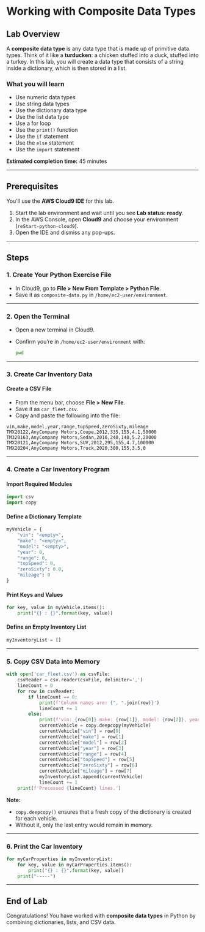 # Working with Composite Data Types

## Lab Overview

A **composite data type** is any data type that is made up of primitive data types.
Think of it like a **turducken**: a chicken stuffed into a duck, stuffed into a turkey.
In this lab, you will create a data type that consists of a string inside a dictionary, which is then stored in a list.

### What you will learn

* Use numeric data types
* Use string data types
* Use the dictionary data type
* Use the list data type
* Use a for loop
* Use the `print()` function
* Use the `if` statement
* Use the `else` statement
* Use the `import` statement

**Estimated completion time:** 45 minutes

---

## Prerequisites

You’ll use the **AWS Cloud9 IDE** for this lab.

1. Start the lab environment and wait until you see **Lab status: ready**.
2. In the AWS Console, open **Cloud9** and choose your environment (`reStart-python-cloud9`).
3. Open the IDE and dismiss any pop-ups.

---

## Steps

### 1. Create Your Python Exercise File

* In Cloud9, go to **File > New From Template > Python File**.
* Save it as `composite-data.py` in `/home/ec2-user/environment`.

---

### 2. Open the Terminal

* Open a new terminal in Cloud9.
* Confirm you’re in `/home/ec2-user/environment` with:

  ```bash
  pwd
  ```

---

### 3. Create Car Inventory Data

#### Create a CSV File

* From the menu bar, choose **File > New File**.
* Save it as `car_fleet.csv`.
* Copy and paste the following into the file:

```csv
vin,make,model,year,range,topSpeed,zeroSixty,mileage
TMX20122,AnyCompany Motors,Coupe,2012,335,155,4.1,50000
TM320163,AnyCompany Motors,Sedan,2016,240,140,5.2,20000
TMX20121,AnyCompany Motors,SUV,2012,295,155,4.7,100000
TMX20204,AnyCompany Motors,Truck,2020,300,155,3.5,0
```

---

### 4. Create a Car Inventory Program

#### Import Required Modules

```python
import csv
import copy
```

#### Define a Dictionary Template

```python
myVehicle = {
    "vin": "<empty>",
    "make": "<empty>",
    "model": "<empty>",
    "year": 0,
    "range": 0,
    "topSpeed": 0,
    "zeroSixty": 0.0,
    "mileage": 0
}
```

#### Print Keys and Values

```python
for key, value in myVehicle.items():
    print("{} : {}".format(key, value))
```

#### Define an Empty Inventory List

```python
myInventoryList = []
```

---

### 5. Copy CSV Data into Memory

```python
with open('car_fleet.csv') as csvFile:
    csvReader = csv.reader(csvFile, delimiter=',')
    lineCount = 0
    for row in csvReader:
        if lineCount == 0:
            print(f'Column names are: {", ".join(row)}')
            lineCount += 1
        else:
            print(f'vin: {row[0]} make: {row[1]}, model: {row[2]}, year: {row[3]}, range: {row[4]}, topSpeed: {row[5]}, zeroSixty: {row[6]}, mileage: {row[7]}')
            currentVehicle = copy.deepcopy(myVehicle)
            currentVehicle["vin"] = row[0]
            currentVehicle["make"] = row[1]
            currentVehicle["model"] = row[2]
            currentVehicle["year"] = row[3]
            currentVehicle["range"] = row[4]
            currentVehicle["topSpeed"] = row[5]
            currentVehicle["zeroSixty"] = row[6]
            currentVehicle["mileage"] = row[7]
            myInventoryList.append(currentVehicle)
            lineCount += 1
    print(f'Processed {lineCount} lines.')
```

**Note:**

* `copy.deepcopy()` ensures that a fresh copy of the dictionary is created for each vehicle.
* Without it, only the last entry would remain in memory.

---

### 6. Print the Car Inventory

```python
for myCarProperties in myInventoryList:
    for key, value in myCarProperties.items():
        print("{} : {}".format(key, value))
    print("-----")
```

---

## End of Lab

Congratulations! You have worked with **composite data types** in Python by combining dictionaries, lists, and CSV data.

